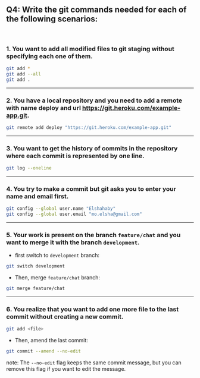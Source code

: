 ## Q4: Write the git commands needed for each of the following scenarios:

<br>

### 1. You want to add all modified files to git staging without specifying each one of them.

```bash
git add *
git add --all
git add .
```

---

### 2. You have a local repository and you need to add a remote with name deploy and url https://git.heroku.com/example-app.git.

```bash
git remote add deploy "https://git.heroku.com/example-app.git"
```

---

### 3. You want to get the history of commits in the repository where each commit is represented by one line.

```bash
git log --oneline
```

---

### 4. You try to make a commit but git asks you to enter your name and email first.
```bash
git config --global user.name "Elshahaby"
git config --global user.email "mo.elsha@gmail.com"
```

---

### 5. Your work is present on the branch `feature/chat` and you want to merge it with the branch `development`.

- first switch to `development` branch:
```bash
git switch development
```
- Then, merge `feature/chat` branch:
```bash
git merge feature/chat
```

---

### 6. You realize that you want to add one more file to the last commit without creating a new commit.
```bash
git add <file>
```
- Then, amend the last commit:  
```bash
git commit --amend --no-edit
```
note: The `--no-edit` flag keeps the same commit message, but you can remove this flag if you want to edit the message.